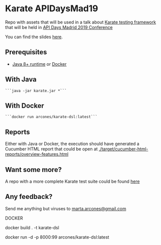 # Karate APIDaysMad19

Repo with assets that will be used in a talk about [Karate testing framework](https://github.com/intuit/karate) that will be held in [API Days Madrid 2019 Conference](http://apidaysmad.apiaddicts.org/)

You can find the slides [here](https://bit.ly/apidays-karate-slides).

## Prerequisites
 - [Java 8+ runtime](https://java.com/en/download/manual.jsp) or [Docker](https://docs.docker.com/install/)


## With Java
	```java -jar karate.jar *```
## With Docker
    ```docker run arcones/karate-dsl:latest```

## Reports
Either with Java or Docker, the execution should have generated a Cucumber HTML report that could be open at [./target/cucumber-html-reports/overview-features.html](./target/cucumber-html-reports/overview-features.html)

## Want some more? 
A repo with a more complete Karate test suite could be found [here](https://github.com/arcones/karate-meetup)

## Any feedback?
Send me anything but viruses to marta.arcones@gmail.com



DOCKER

docker build . -t karate-dsl

docker run -d -p 8000:99 arcones/karate-dsl:latest
